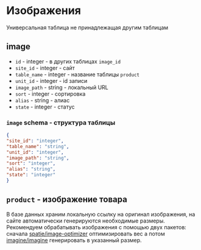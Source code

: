 # Изображения
Универсальная таблица не принадлежащая другим таблицам
## image
- `id` - integer - в других таблицах `image_id`
- `site_id` - integer - сайт
- `table_name` - integer - название таблицы `product`
- `unit_id` - integer - id записи
- `image_path` - string - локальный URL
- `sort` - integer - сортировка
- `alias` - string - алиас
- `state` - integer - статус
### `image` schema - структура таблицы
```json
{
"site_id": "integer",
"table_name": "string",
"unit_id": "integer",
"image_path": "string",
"sort": "integer",
"alias": "string",
"state": "integer"
}
```
## `product` - изображение товара
В базе данных храним локальную ссылку на оригинал изображения, на сайте автоматически генерируются необходимые размеры. Рекомендуем обрабатывать изображения с помощью двух пакетов: сначала [spatie/image-optimizer](https://github.com/spatie/image-optimizer) оптимизировать вес а потом [imagine/imagine](https://github.com/avalanche123/Imagine) генерировать в указанный размер.
